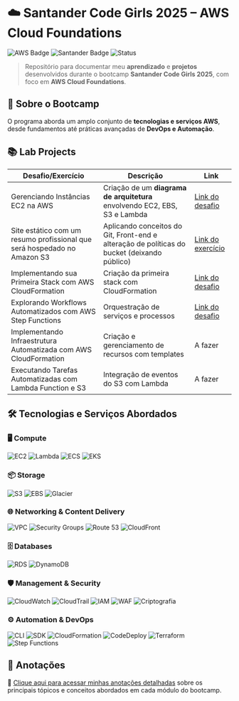 # ☁️ Santander Code Girls 2025 – AWS Cloud Foundations  

![AWS Badge](https://img.shields.io/badge/AWS-Cloud-orange?style=for-the-badge&logo=amazonaws)
![Santander Badge](https://img.shields.io/badge/Santander%20Code%20Girls-2025-red?style=for-the-badge&logo=santander)
![Status](https://img.shields.io/badge/Status-Em%20Desenvolvimento-green?style=for-the-badge)

> Repositório para documentar meu **aprendizado** e **projetos** desenvolvidos durante o bootcamp **Santander Code Girls 2025**, com foco em **AWS Cloud Foundations**.  


## 🚀 Sobre o Bootcamp  
O programa aborda um amplo conjunto de **tecnologias e serviços AWS**, desde fundamentos até práticas avançadas de **DevOps e Automação**.  


## 📚 Lab Projects  

| Desafio/Exercício | Descrição | Link |
|-------------------|-----------|------|
| Gerenciando Instâncias EC2 na AWS | Criação de um **diagrama de arquitetura** envolvendo EC2, EBS, S3 e Lambda | [Link do desafio](./Desafios%20e%20Exercicios/Gerenciando%20Instâncias%20EC2/Diagrama%20AWS%20-%20EC2.png) |
| Site estático com um resumo profissional que será hospedado no Amazon S3 | Aplicando conceitos do Git, Front-end e alteração de políticas do bucket (deixando público) | [Link do exercício](https://desafioawsantander.s3.us-east-1.amazonaws.com/Resumo+Profissional/index.html)
| Implementando sua Primeira Stack com AWS CloudFormation | Criação da primeira stack com CloudFormation |[Link do desafio](./Anotações/GerenciamentoESeguranca/aws-cloudformation/Implementando%20sua%20Primeira%20Stack%20com%20AWS%20CloudFormation.md)|
| Explorando Workflows Automatizados com AWS Step Functions | Orquestração de serviços e processos | [Link do desafio](./Anotações/ServicosIntermediarios/aws-step-functions/Explorando%20Workflows%20Automatizados%20com%20AWS%20Step%20Functions.md) |
| Implementando Infraestrutura Automatizada com AWS CloudFormation | Criação e gerenciamento de recursos com templates | A fazer |
| Executando Tarefas Automatizadas com Lambda Function e S3 | Integração de eventos do S3 com Lambda | A fazer |

## 🛠️ Tecnologias e Serviços Abordados  

### 🖥️ **Compute**  
![EC2](https://img.shields.io/badge/Amazon%20EC2-FF9900?style=flat-square&logo=amazonec2&logoColor=white)
![Lambda](https://img.shields.io/badge/AWS%20Lambda-FF9900?style=flat-square&logo=awslambda&logoColor=white)
![ECS](https://img.shields.io/badge/Amazon%20ECS-FF9900?style=flat-square&logo=amazonaws&logoColor=white)
![EKS](https://img.shields.io/badge/Amazon%20EKS-FF9900?style=flat-square&logo=amazonaws&logoColor=white)

### 📦 **Storage**  
![S3](https://img.shields.io/badge/Amazon%20S3-569A31?style=flat-square&logo=amazons3&logoColor=white)
![EBS](https://img.shields.io/badge/Amazon%20EBS-232F3E?style=flat-square&logo=amazonaws&logoColor=white)
![Glacier](https://img.shields.io/badge/Amazon%20Glacier-232F3E?style=flat-square&logo=amazonaws&logoColor=white)

### 🌐 **Networking & Content Delivery**  
![VPC](https://img.shields.io/badge/Amazon%20VPC-232F3E?style=flat-square&logo=amazonaws&logoColor=white)
![Security Groups](https://img.shields.io/badge/Security%20Groups-232F3E?style=flat-square&logo=amazonaws&logoColor=white)
![Route 53](https://img.shields.io/badge/Amazon%20Route%2053-232F3E?style=flat-square&logo=amazonaws&logoColor=white)
![CloudFront](https://img.shields.io/badge/Amazon%20CloudFront-232F3E?style=flat-square&logo=amazonaws&logoColor=white)

### 🗄️ **Databases**  
![RDS](https://img.shields.io/badge/Amazon%20RDS-527FFF?style=flat-square&logo=amazonrds&logoColor=white)
![DynamoDB](https://img.shields.io/badge/Amazon%20DynamoDB-4053D6?style=flat-square&logo=amazondynamodb&logoColor=white)

### 🛡️ **Management & Security**  
![CloudWatch](https://img.shields.io/badge/AWS%20CloudWatch-FF4F8B?style=flat-square&logo=amazonaws&logoColor=white)
![CloudTrail](https://img.shields.io/badge/AWS%20CloudTrail-FF4F8B?style=flat-square&logo=amazonaws&logoColor=white)
![IAM](https://img.shields.io/badge/AWS%20IAM-FF4F8B?style=flat-square&logo=amazonaws&logoColor=white)
![WAF](https://img.shields.io/badge/AWS%20WAF-FF4F8B?style=flat-square&logo=amazonaws&logoColor=white)
![Criptografia](https://img.shields.io/badge/Criptografia-232F3E?style=flat-square&logo=lock&logoColor=white)

### ⚙️ **Automation & DevOps**  
![CLI](https://img.shields.io/badge/AWS%20CLI-232F3E?style=flat-square&logo=aws&logoColor=white)
![SDK](https://img.shields.io/badge/AWS%20SDKs-232F3E?style=flat-square&logo=aws&logoColor=white)
![CloudFormation](https://img.shields.io/badge/AWS%20CloudFormation-232F3E?style=flat-square&logo=amazonaws&logoColor=white)
![CodeDeploy](https://img.shields.io/badge/AWS%20CodeDeploy-232F3E?style=flat-square&logo=amazonaws&logoColor=white)
![Terraform](https://img.shields.io/badge/Terraform-7B42BC?style=flat-square&logo=terraform&logoColor=white)
![Step Functions](https://img.shields.io/badge/AWS%20Step%20Functions-232F3E?style=flat-square&logo=amazonaws&logoColor=white)


## 📝 Anotações  

📎 [Clique aqui para acessar minhas anotações detalhadas](Anotações/README.md) sobre os principais tópicos e conceitos abordados em cada módulo do bootcamp.